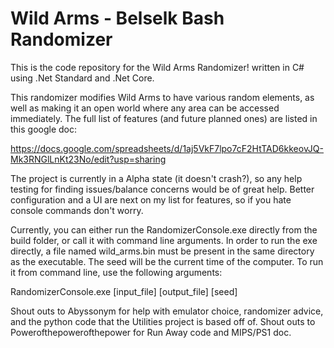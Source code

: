 # Wild Arms - Belselk Bash Randomizer

This is the code repository for the Wild Arms Randomizer! written in C# using .Net Standard and .Net Core.

This randomizer modifies Wild Arms to have various random elements, as well as making it an open world where any area can be accessed immediately. The full list of features (and future planned ones) are listed in this google doc:

https://docs.google.com/spreadsheets/d/1aj5VkF7lpo7cF2HtTAD6kkeovJQ-Mk3RNGlLnKt23No/edit?usp=sharing

The project is currently in a Alpha state (it doesn't crash?), so any help testing for finding issues/balance concerns would be of great help. Better configuration and a UI are next on my list for features, so if you hate console commands don't worry.

Currently, you can either run the RandomizerConsole.exe directly from the build folder, or call it with command line arguments. In order to run the exe directly, a file named wild_arms.bin must be present in the same directory as the executable. The seed will be the current time of the computer. To run it from command line, use the following arguments:

RandomizerConsole.exe \[input_file\] \[output_file\] \[seed\]

Shout outs to Abyssonym for help with emulator choice, randomizer advice, and the python code that the Utilities project is based off of. Shout outs to Powerofthepowerofthepower for Run Away code and MIPS/PS1 doc.
